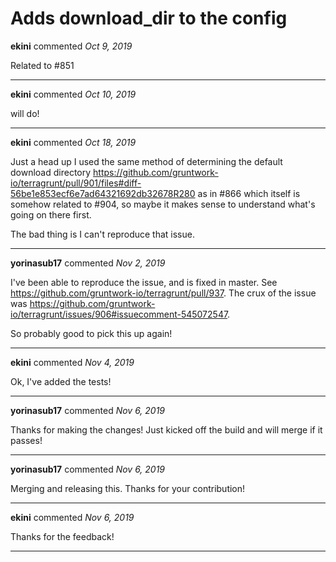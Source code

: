 # Adds download_dir to the config

**ekini** commented *Oct 9, 2019*

Related to #851
<br />
***


**ekini** commented *Oct 10, 2019*

will do!
***

**ekini** commented *Oct 18, 2019*

Just a head up I used the same method of determining the default download directory https://github.com/gruntwork-io/terragrunt/pull/901/files#diff-56be1e853ecf6e7ad64321692db32678R280 as in #866 which itself is somehow related to #904, so maybe it makes sense to understand what's going on there first.

The bad thing is I can't reproduce that issue.
***

**yorinasub17** commented *Nov 2, 2019*

I've been able to reproduce the issue, and is fixed in master. See https://github.com/gruntwork-io/terragrunt/pull/937. The crux of the issue was https://github.com/gruntwork-io/terragrunt/issues/906#issuecomment-545072547.

So probably good to pick this up again!
***

**ekini** commented *Nov 4, 2019*

Ok, I've added the tests!
***

**yorinasub17** commented *Nov 6, 2019*

Thanks for making the changes! Just kicked off the build and will merge if it passes!
***

**yorinasub17** commented *Nov 6, 2019*

Merging and releasing this. Thanks for your contribution!
***

**ekini** commented *Nov 6, 2019*

Thanks for the feedback!
***

